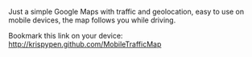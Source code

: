 Just a simple Google Maps with traffic and geolocation, easy to use on mobile devices, the map follows you while driving.

Bookmark this link on your device: http://krispypen.github.com/MobileTrafficMap
